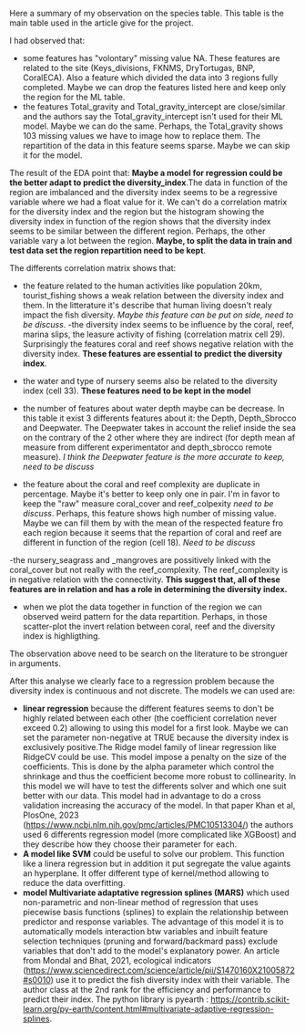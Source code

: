 Here a summary of my observation on the species table. This table is the main table used in the article give for the project. 

I had observed that:
- some features has "volontary" missing value NA. These features are related to the site (Keys_divisions, FKNMS, DryTortugas, BNP, CoralECA). Also a feature which divided the data into 3 regions fully completed. Maybe we can drop the features listed here and keep only the region for the ML table. 
- the features Total_gravity and Total_gravity_intercept are close/similar and the authors say the Total_gravity_intercept isn't used for their ML model. Maybe we can do the same. Perhaps, the Total_gravity shows 103 missing values we have to image how to replace them. The repartition of the data in this feature seems sparse. Maybe we can skip it for the model. 

The result of the EDA point that:
**Maybe a model for regression could be the better adapt to predict the diversity_index**.The data in function of the region are imbalanced and the diversity index seems to be a regressive variable where we had a float value for it. We can't do a correlation matrix for the diversity index and the region but the histogram showing the diversity index in function of the region shows that the diversity index seems to be similar between the different region. Perhaps, the other variable vary a lot between the region.  **Maybe, to split the data in train and test data set the region repartition need to be kept**.

The differents correlation matrix shows that:
- the feature related to the human activities like population 20km, tourist_fishing shows a weak relation between the diversity index and them. In the litterature it's describe that human living doesn't realy impact the fish diversity. *Maybe this feature can be put on side, need to be discuss*. 
-the diversity index seems to be influence by the coral, reef, marina slips, the leasure activity of fishing (correlation matrix cell 29). Surprisingly the features coral and reef shows negative relation with the diversity index. **These features are essential to predict the diversity index**. 
- the water and type of nursery seems also be related to the diversity index (cell 33). **These features need to be kept in the model** 
- the number of features about water depth maybe can be decrease. In this table it exist 3 differents features about it: the Depth, Depth_Sbrocco and Deepwater. The Deepwater takes in account the relief inside the sea on the contrary of the 2 other where they are indirect (for depth mean af measure from different experimentator and depth_sbrocco remote measure). *I think the Deepwater feature is the more accurate to keep, need to be discuss*

- the feature about the coral and reef complexity are duplicate in percentage. Maybe it's better to keep only one in pair. I'm in favor to keep the "raw" measure coral_cover and reef_colpexity *need to be discuss*. Perhaps, this feature shows high number of missing value. Maybe we can fill them by with the mean of the respected feature fro each region because it seems that the repartion of coral and reef are different in function of the region (cell 18). *Need to be discuss*

-the nursery_seagrass and _mangroves are possitively linked with the coral_cover but not really with the reef_complexity. The reef_complexity is in negative relation with the connectivity. **This suggest that, all of these features are in relation and has a role in determining the diversity index.**

- when we plot the data together in function of the region we can observed weird pattern for the data repartition. Perhaps, in those scatter-plot the invert relation between coral, reef and the diversity index is highligthing. 

The observation above need to be search on the literature to be stronguer in arguments.

After this analyse we clearly face to a regression problem because the diversity index is continuous and not discrete. 
The models we can used are:
- **linear regression** because the different features seems to don't be highly related between each other (the coefficient correlation never exceed 0.2) allowing to using this model for a first look. Maybe we can set the parameter non-negative at TRUE because the diversity index is exclusively positive.The Ridge model family of linear regression like RidgeCV could be use. This model impose a penalty on the size of the coefficients. This is done by the alpha parameter which control the shrinkage and thus the coefficient become more robust to collinearity. In this model we will have to test the differents solver and which one suit better with our data. This model had in advantage to do a cross validation increasing the accuracy of the model. In that paper Khan et al, PlosOne, 2023 (https://www.ncbi.nlm.nih.gov/pmc/articles/PMC10513304/) the authors used 6 differents regression model (more complicated like XGBoost) and they describe how they choose their parameter for each. 
- **A model like SVM** could be useful to solve our problem. This function like a linera regression but in addition it put segregate the value againts an hyperplane. It offer different type of kernel/method allowing to reduce the data overfitting.
- **model Multivariate adaptative regression splines (MARS)** which used non-parametric and non-linear method of regression that uses piecewise basis functions (splines) to explain the relationship between predictor and response variables. The advantage of this model it is to automatically models interaction btw variables and inbuilt feature selection techniques (pruning and forward/backmard pass) exclude variables that don't add to the model's explanatory power. An article from Mondal and Bhat, 2021, ecological indicators (https://www.sciencedirect.com/science/article/pii/S1470160X21005872#s0010) use it to predict the fish diversity index with their variable. The author class at the 2nd rank for the efficiency and performance to predict their index. The python library is pyearth : https://contrib.scikit-learn.org/py-earth/content.html#multivariate-adaptive-regression-splines. 


